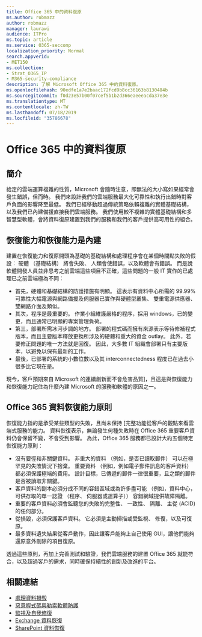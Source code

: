 ```yaml
---
title: Office 365 中的資料復原
ms.author: robmazz
author: robmazz
manager: laurawi
audience: ITPro
ms.topic: article
ms.service: O365-seccomp
localization_priority: Normal
search.appverid:
- MET150
ms.collection:
- Strat_O365_IP
- M365-security-compliance
description: 了解 Microsoft Office 365 中的資料復原。
ms.openlocfilehash: 90edfe1a7e2baac172fcd9b8cc36163b8130484b
ms.sourcegitcommit: f0d23e57b00f07cef5b1b2d366eaeeeacda37e3e
ms.translationtype: MT
ms.contentlocale: zh-TW
ms.lasthandoff: 07/18/2019
ms.locfileid: "35786678"
---
```

# <a name="data-resiliency-in-office-365"></a>Office 365 中的資料復原

## <a name="introduction"></a>簡介
給定的雲端運算複雜的性質，Microsoft 會隨時注意，即無法的大小寫如果經常會發生錯誤，但而時。 我們來設計我們的雲端服務最大化可靠性和執行出錯時對客戶負面的影響降至最低。 我們已經移動超過傳統策略依賴複雜的實體基礎結構，以及我們已內建備援直接我們雲端服務。 我們使用較不複雜的實體基礎結構和多智慧型軟體，會將資料復原建置到我們的服務和我們的客戶提供高可用性的組合。 

## <a name="resiliency-and-recoverability-are-built-in"></a>恢復能力和恢復能力是內建 
建置在恢復能力和復原開頭為基礎的基礎結構和處理程序會在某個時間點失敗的假設： 硬體 （基礎結構） 將會失敗、 人類會使錯誤，以及軟體會有錯誤。 而是說軟體開發人員並非思考之前雲端這些項目不正確，這些問題的一般 IT 實作的已處理已之前雲端極為不同： 
- 首先，硬體和基礎結構的防護措施有明顯。 這表示有資料中心所需的 99.99%可靠性大幅電源與網路備援及伺服器已實作與硬體型叢集、 雙重電源供應器、 雙網路介面及類似。 
- 其次，程序是最重要的。 作業小組維護嚴格的程序，採用 windows，已的變更，而且通常已明顯的專案管理負荷。 
- 第三，部署所需冰河步調的地方。 部署的程式碼而擁有來源表示等待修補程式版本，而且主要版本釋放更換所涉及的硬體和重大的資金 outlay。 此外，若要修正問題的唯一方法就是回復。 因此，大多數 IT 組織會部署只有主要版本，以避免以保有最新的工作。 
- 最後，已部署的系統的小數位數以及其 interconnectedness 程度已在過去小很多比它現在是。 

現今，客戶預期來自 Microsoft 的連續創新而不會危害品質]，且這是與恢復能力和恢復能力記住為什麼內建 Microsoft 的服務和軟體的原因之一。 

## <a name="office-365-data-resiliency-principles"></a>Office 365 資料恢復能力原則 
恢復能力指的是承受某些類型的失敗，且尚未保持 [完整功能從客戶的觀點來看雲端式服務的能力。 資料恢復表示，無論發生何種失敗時在 Office 365 重要客戶資料仍會保留不變，不會受到影響。 為此，Office 365 服務都已設計大約五個特定恢復能力原則： 
- 沒有要徑和非關鍵資料。 非重大的資料 （例如，是否已讀取郵件） 可以在極罕見的失敗情況下捨棄。 重要資料 （例如，例如電子郵件訊息的客戶資料） 都必須保護極端的費用。 設計目標，已傳遞的郵件一律很重要，且之類的郵件是否被讀取非關鍵。 
- 客戶資料的副本必須分成不同的容錯區域或為許多盡可能 （例如，資料中心，可供存取的單一認證 （程序、 伺服器或運算子）） 容錯網域提供故障隔離。 
- 重要的客戶資料必須會監聽您的失敗的完整性、 一致性、 隔離、 主從 (ACID) 的任何部分。 
- 從損毀，必須保護客戶資料。 它必須是主動掃描或受監視、 修復，以及可復原。 
- 最多資料遺失結果從客戶動作，因此讓客戶能夠上自己使用 GUI，讓他們能夠還原意外刪除的項目復原。 
 
透過這些原則，再加上完善測試和驗證，我們雲端服務的建置 Office 365 就能符合，以及超過客戶的需求，同時確保持續性的創新及改進的平台。 

## <a name="related-links"></a>相關連結

- [處理資料損毀](office-365-dealing-with-data-corruption.md)
- [惡意程式碼與勒索軟體防護](office-365-malware-and-ransomware-protection.md)
- [監視及自我修復](office-365-monitoring-and-self-healing.md)
- [Exchange 資料恢復](office-365-exchange-data-resiliency.md)
- [SharePoint 資料恢復](office-365-sharepoint-data-resiliency.md)